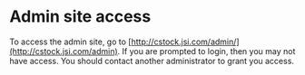 Admin site access
=================

To access the admin site, go to [http://cstock.jsi.com/admin/](http://cstock.jsi.com/admin).
If you are prompted to login, then you may not have access.
You should contact another administrator to grant you access.
